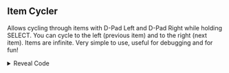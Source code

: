 ## Item Cycler

Allows cycling through items with D-Pad Left and D-Pad Right while holding SELECT. You can cycle to the left (previous item) and to the right (next item). Items are infinite. Very simple to use, useful for debugging and for fun!

<details>
<summary>Reveal Code</summary>

"Item Box" item from Battle is included in the cycle only in Battle mode. If you want it in the cycle outside of Battle, use "Battle Item Box Item in Race (Anti Crash)" code and change 13A02010 to 13A02011

If you don't want to make the item infinite, replace 0A000012 with 00000000 - You will cycle through items but it will disappear once used, allowing you to obtain items from boxes normally. Pressing the cycle button again will give you the hacked item back

```armv7
020BAB7C EBFD1824
E2000C14 00000080
E5930000 E92D400F
E2800030 E5901000
E3510013 E5901024
0A000012 E59F2050
E5922000 E3120701
0A000010 E3120020
12411001 E3120010
12811001 E59F2034
E5922000 E5922008
E3520002 03A02011
13A02010 E3510000
B1A01002 E1510002
C3A01000 E5801024
E59F200C E12FFF32
E8BD800F 021758E8
021759A0 020F47E4
```
</details>